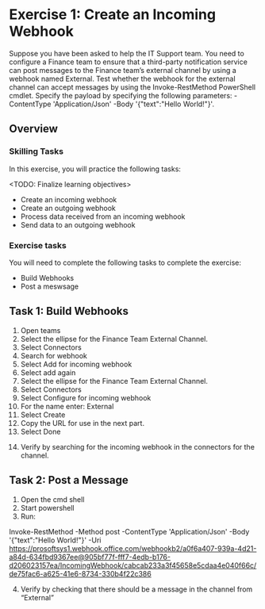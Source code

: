 # Exercise 1: Create an Incoming Webhook

Suppose you have been asked to help the IT Support team. You need to configure a Finance team to ensure that a third-party notification service can post messages to the Finance team’s external channel by using a webhook named External. Test whether the webhook for the external channel can accept messages by using the Invoke-RestMethod PowerShell cmdlet. Specify the payload by specifying the following parameters: -ContentType 'Application/Json' -Body '{"text":"Hello World!"}'.

## Overview

### Skilling Tasks

In this exercise, you will practice the following tasks:

<TODO: Finalize learning objectives>

- Create an incoming webhook
- Create an outgoing webhook
- Process data received from an incoming webhook 
- Send data to an outgoing webhook


### Exercise tasks

You will need to complete the following tasks to complete the exercise:

- Build Webhooks
- Post a meswsage


## Task 1: Build Webhooks

1. Open teams
2. Select the ellipse for the Finance Team External Channel.
3. Select Connectors
4. Search for webhook
5. Select Add for incoming webhook
6. Select add again
7. Select the ellipse for the Finance Team External Channel.
8. Select Connectors
9. Select Configure for incoming webhook
10. For the name enter: External
11. Select Create
12. Copy the URL for use in the next part.
13. Select Done
14) Verify by  searching for the incoming webhook in the connectors for the channel.



## Task 2: Post a Message

1. Open the cmd shell
2. Start powershell
3. Run:

 Invoke-RestMethod -Method post -ContentType 'Application/Json' -Body '{"text":"Hello World!"}' -Uri https://prosoftsys1.webhook.office.com/webhookb2/a0f6a407-939a-4d21-a84d-634fbd9367ee@905bf77f-fff7-4edb-b176-d206023157ea/IncomingWebhook/cabcab233a3f45658e5cdaa4e040f66c/de75fac6-a625-41e6-8734-330b4f22c386

4. Verify by  checking that there should be a message in the channel from “External”


